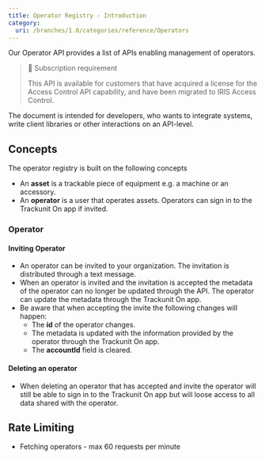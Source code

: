 ```yaml
---
title: Operator Registry - Introduction
category:
  uri: /branches/1.0/categories/reference/Operators
---
```

Our Operator API provides a list of APIs enabling management of operators.

> 📘 Subscription requirement
>
> This API is available for customers that have acquired a license for the Access Control API capability, and have been migrated to IRIS Access Control.

The document is intended for developers, who wants to integrate systems, write client libraries or other interactions on an API-level.

## Concepts

The operator registry is built on the following concepts

- An **asset** is a trackable piece of equipment e.g. a machine or an accessory.
- An **operator** is a user that operates assets. Operators can sign in to the Trackunit On app if invited.

### Operator

#### Inviting Operator

- An operator can be invited to your organization. The invitation is distributed through a text message.
- When an operator is invited and the invitation is accepted the metadata of the operator can no longer be updated through the API. The operator can update the metadata through the Trackunit On app.
- Be aware that when accepting the invite the following changes will happen:
  - The **id** of the operator changes.
  - The metadata is updated with the information provided by the operator through the Trackunit On app.
  - The **accountId** field is cleared.

#### Deleting an operator

- When deleting an operator that has accepted and invite the operator will still be able to sign in to the Trackunit On app but will loose access to all data shared with the operator.

## Rate Limiting

* Fetching operators - max 60 requests per minute
